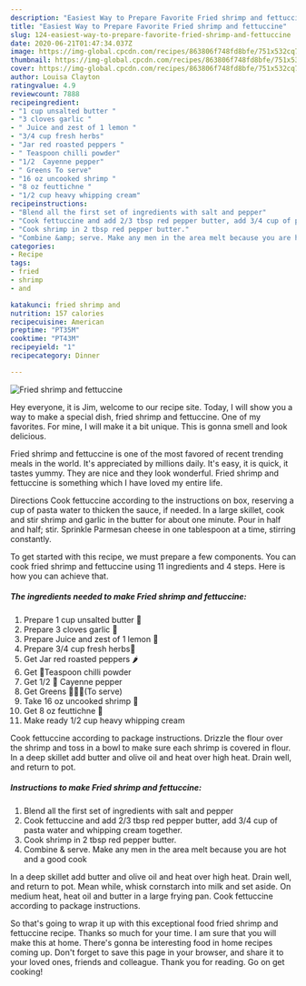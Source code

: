```yaml
---
description: "Easiest Way to Prepare Favorite Fried shrimp and fettuccine"
title: "Easiest Way to Prepare Favorite Fried shrimp and fettuccine"
slug: 124-easiest-way-to-prepare-favorite-fried-shrimp-and-fettuccine
date: 2020-06-21T01:47:34.037Z
image: https://img-global.cpcdn.com/recipes/863806f748fd8bfe/751x532cq70/fried-shrimp-and-fettuccine-recipe-main-photo.jpg
thumbnail: https://img-global.cpcdn.com/recipes/863806f748fd8bfe/751x532cq70/fried-shrimp-and-fettuccine-recipe-main-photo.jpg
cover: https://img-global.cpcdn.com/recipes/863806f748fd8bfe/751x532cq70/fried-shrimp-and-fettuccine-recipe-main-photo.jpg
author: Louisa Clayton
ratingvalue: 4.9
reviewcount: 7888
recipeingredient:
- "1 cup unsalted butter "
- "3 cloves garlic "
- " Juice and zest of 1 lemon "
- "3/4 cup fresh herbs"
- "Jar red roasted peppers "
- " Teaspoon chilli powder"
- "1/2  Cayenne pepper"
- " Greens To serve"
- "16 oz uncooked shrimp "
- "8 oz feuttichne "
- "1/2 cup heavy whipping cream"
recipeinstructions:
- "Blend all the first set of ingredients with salt and pepper"
- "Cook fettuccine and add 2/3 tbsp red pepper butter, add 3/4 cup of pasta water and whipping cream together."
- "Cook shrimp in 2 tbsp red pepper butter."
- "Combine &amp; serve. Make any men in the area melt because you are hot and a good cook"
categories:
- Recipe
tags:
- fried
- shrimp
- and

katakunci: fried shrimp and 
nutrition: 157 calories
recipecuisine: American
preptime: "PT35M"
cooktime: "PT43M"
recipeyield: "1"
recipecategory: Dinner

---
```



![Fried shrimp and fettuccine](https://img-global.cpcdn.com/recipes/863806f748fd8bfe/751x532cq70/fried-shrimp-and-fettuccine-recipe-main-photo.jpg)

Hey everyone, it is Jim, welcome to our recipe site. Today, I will show you a way to make a special dish, fried shrimp and fettuccine. One of my favorites. For mine, I will make it a bit unique. This is gonna smell and look delicious.

Fried shrimp and fettuccine is one of the most favored of recent trending meals in the world. It's appreciated by millions daily. It's easy, it is quick, it tastes yummy. They are nice and they look wonderful. Fried shrimp and fettuccine is something which I have loved my entire life.

Directions Cook fettuccine according to the instructions on box, reserving a cup of pasta water to thicken the sauce, if needed. In a large skillet, cook and stir shrimp and garlic in the butter for about one minute. Pour in half and half; stir. Sprinkle Parmesan cheese in one tablespoon at a time, stirring constantly.


To get started with this recipe, we must prepare a few components. You can cook fried shrimp and fettuccine using 11 ingredients and 4 steps. Here is how you can achieve that.

<!--inarticleads1-->

##### The ingredients needed to make Fried shrimp and fettuccine:

1. Prepare 1 cup unsalted butter 🧈
1. Prepare 3 cloves garlic 🧄
1. Prepare  Juice and zest of 1 lemon 🍋
1. Prepare 3/4 cup fresh herbs🔪
1. Get Jar red roasted peppers 🌶
1. Get  🥄Teaspoon chilli powder
1. Get 1/2 🥄 Cayenne pepper
1. Get  Greens 🥦🥬🥒(To serve)
1. Take 16 oz uncooked shrimp 🦐
1. Get 8 oz feuttichne 🍝
1. Make ready 1/2 cup heavy whipping cream


Cook fettuccine according to package instructions. Drizzle the flour over the shrimp and toss in a bowl to make sure each shrimp is covered in flour. In a deep skillet add butter and olive oil and heat over high heat. Drain well, and return to pot. 

<!--inarticleads2-->

##### Instructions to make Fried shrimp and fettuccine:

1. Blend all the first set of ingredients with salt and pepper
1. Cook fettuccine and add 2/3 tbsp red pepper butter, add 3/4 cup of pasta water and whipping cream together.
1. Cook shrimp in 2 tbsp red pepper butter.
1. Combine &amp; serve. Make any men in the area melt because you are hot and a good cook


In a deep skillet add butter and olive oil and heat over high heat. Drain well, and return to pot. Mean while, whisk cornstarch into milk and set aside. On medium heat, heat oil and butter in a large frying pan. Cook fettuccine according to package instructions. 

So that's going to wrap it up with this exceptional food fried shrimp and fettuccine recipe. Thanks so much for your time. I am sure that you will make this at home. There's gonna be interesting food in home recipes coming up. Don't forget to save this page in your browser, and share it to your loved ones, friends and colleague. Thank you for reading. Go on get cooking!
